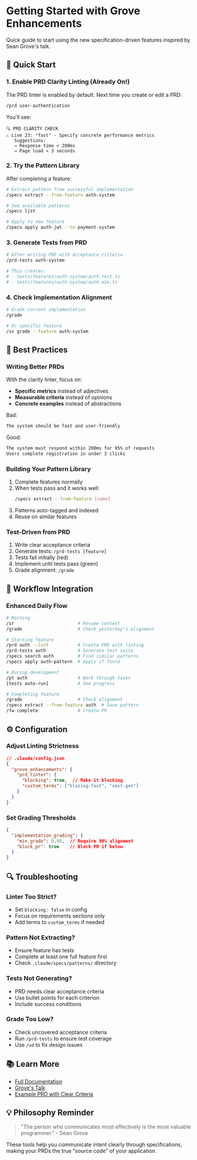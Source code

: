 # Getting Started with Grove Enhancements

Quick guide to start using the new specification-driven features inspired by Sean Grove's talk.

## 🚀 Quick Start

### 1. Enable PRD Clarity Linting (Already On!)
The PRD linter is enabled by default. Next time you create or edit a PRD:

```bash
/prd user-authentication
```

You'll see:
```
🔍 PRD CLARITY CHECK
⚠️ Line 23: "fast" - Specify concrete performance metrics
   Suggestions:
   → Response time < 200ms
   → Page load < 3 seconds
```

### 2. Try the Pattern Library

After completing a feature:
```bash
# Extract pattern from successful implementation
/specs extract --from-feature auth-system

# See available patterns
/specs list

# Apply to new feature
/specs apply auth-jwt --to payment-system
```

### 3. Generate Tests from PRD

```bash
# After writing PRD with acceptance criteria
/prd-tests auth-system

# This creates:
# - tests/features/auth-system/auth.test.ts
# - tests/features/auth-system/auth.e2e.ts
```

### 4. Check Implementation Alignment

```bash
# Grade current implementation
/grade

# Or specific feature
/sv grade --feature auth-system
```

## 📝 Best Practices

### Writing Better PRDs
With the clarity linter, focus on:
- **Specific metrics** instead of adjectives
- **Measurable criteria** instead of opinions
- **Concrete examples** instead of abstractions

Bad:
```markdown
The system should be fast and user-friendly
```

Good:
```markdown
The system must respond within 200ms for 95% of requests
Users complete registration in under 3 clicks
```

### Building Your Pattern Library
1. Complete features normally
2. When tests pass and it works well:
   ```bash
   /specs extract --from-feature [name]
   ```
3. Patterns auto-tagged and indexed
4. Reuse on similar features

### Test-Driven from PRD
1. Write clear acceptance criteria
2. Generate tests: `/prd-tests [feature]`
3. Tests fail initially (red)
4. Implement until tests pass (green)
5. Grade alignment: `/grade`

## 🎯 Workflow Integration

### Enhanced Daily Flow
```bash
# Morning
/sr                        # Resume context
/grade                     # Check yesterday's alignment

# Starting feature
/prd auth --lint           # Create PRD with linting
/prd-tests auth            # Generate test suite
/specs search auth         # Find similar patterns
/specs apply auth-pattern  # Apply if found

# During development
/pt auth                   # Work through tasks
[tests auto-run]           # See progress

# Completing feature
/grade                     # Check alignment
/specs extract --from-feature auth  # Save pattern
/fw complete               # Create PR
```

## ⚙️ Configuration

### Adjust Linting Strictness
```json
// .claude/config.json
{
  "grove_enhancements": {
    "prd_linter": {
      "blocking": true,  // Make it blocking
      "custom_terms": ["blazing-fast", "next-gen"]
    }
  }
}
```

### Set Grading Thresholds
```json
{
  "implementation_grading": {
    "min_grade": 0.90,  // Require 90% alignment
    "block_pr": true    // Block PR if below
  }
}
```

## 🔍 Troubleshooting

### Linter Too Strict?
- Set `blocking: false` in config
- Focus on requirements sections only
- Add terms to `custom_terms` if needed

### Pattern Not Extracting?
- Ensure feature has tests
- Complete at least one full feature first
- Check `.claude/specs/patterns/` directory

### Tests Not Generating?
- PRD needs clear acceptance criteria
- Use bullet points for each criterion
- Include success conditions

### Grade Too Low?
- Check uncovered acceptance criteria
- Run `/prd-tests` to ensure test coverage
- Use `/vd` to fix design issues

## 📚 Learn More

- [Full Documentation](GROVE_ENHANCEMENTS.md)
- [Grove's Talk](https://www.youtube.com/watch?v=8rABwKRsec4)
- [Example PRD with Clear Criteria](../examples/CLEAR_PRD_EXAMPLE.md)

## 💡 Philosophy Reminder

> "The person who communicates most effectively is the most valuable programmer." - Sean Grove

These tools help you communicate intent clearly through specifications, making your PRDs the true "source code" of your application.
